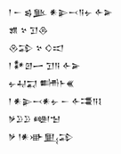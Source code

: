 <div class='block'>
<div class='line'>𒁹 𒀸 𒌗𒆥 𒀭𒉌𒁁𒀀𒉡 𒅆𒅕</div>
<div class='line'>𒂙 𒆳 𒋛𒁲</div>
<div class='line'>𒊮𒁉 𒆳 𒄭𒀊</div>
<div class='line'>𒁹 𒀯𒇻𒅂 𒋛𒀀 𒅆𒅕</div>
<div class='line'>𒉡𒄷𒍑 𒌦𒈨𒌍</div>
<div class='line'>𒁹 𒀭𒉌𒁁𒀭𒉡 𒀸 𒅆𒃮𒀀𒋙</div>
<div class='line'>𒃻𒊒𒊒 𒅍𒈠</div>
<div class='line'>𒃻 𒁹𒀭𒀝𒅅𒁉</div>
</div>